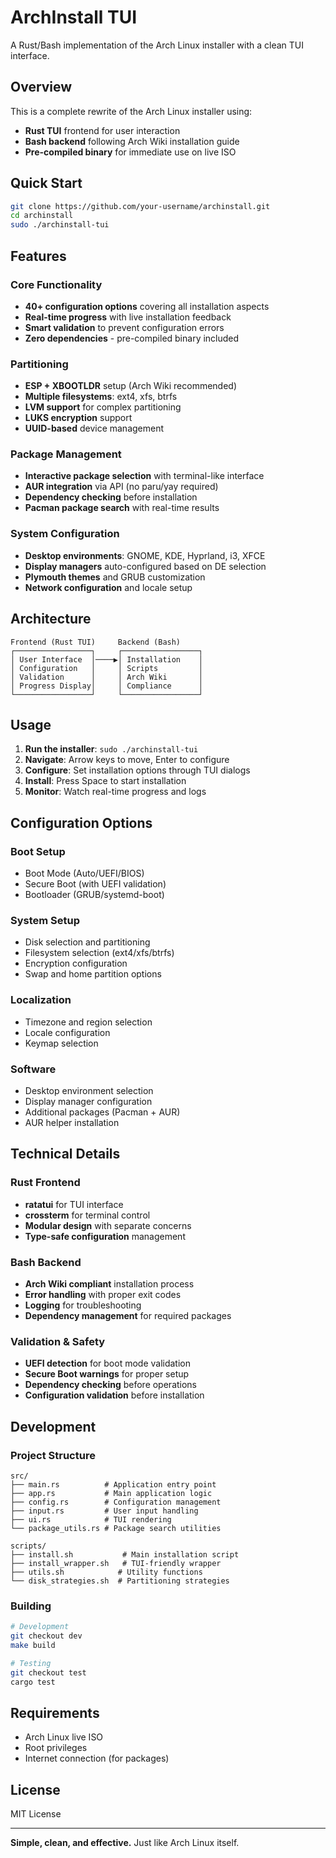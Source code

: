 # ArchInstall TUI

A Rust/Bash implementation of the Arch Linux installer with a clean TUI interface.

## Overview

This is a complete rewrite of the Arch Linux installer using:
- **Rust TUI** frontend for user interaction
- **Bash backend** following Arch Wiki installation guide
- **Pre-compiled binary** for immediate use on live ISO

## Quick Start

```bash
git clone https://github.com/your-username/archinstall.git
cd archinstall
sudo ./archinstall-tui
```

## Features

### Core Functionality
- **40+ configuration options** covering all installation aspects
- **Real-time progress** with live installation feedback
- **Smart validation** to prevent configuration errors
- **Zero dependencies** - pre-compiled binary included

### Partitioning
- **ESP + XBOOTLDR** setup (Arch Wiki recommended)
- **Multiple filesystems**: ext4, xfs, btrfs
- **LVM support** for complex partitioning
- **LUKS encryption** support
- **UUID-based** device management

### Package Management
- **Interactive package selection** with terminal-like interface
- **AUR integration** via API (no paru/yay required)
- **Dependency checking** before installation
- **Pacman package search** with real-time results

### System Configuration
- **Desktop environments**: GNOME, KDE, Hyprland, i3, XFCE
- **Display managers** auto-configured based on DE selection
- **Plymouth themes** and GRUB customization
- **Network configuration** and locale setup

## Architecture

```
Frontend (Rust TUI)     Backend (Bash)
┌─────────────────┐     ┌─────────────────┐
│ User Interface  │────▶│ Installation    │
│ Configuration   │     │ Scripts         │
│ Validation      │     │ Arch Wiki       │
│ Progress Display│     │ Compliance      │
└─────────────────┘     └─────────────────┘
```

## Usage

1. **Run the installer**: `sudo ./archinstall-tui`
2. **Navigate**: Arrow keys to move, Enter to configure
3. **Configure**: Set installation options through TUI dialogs
4. **Install**: Press Space to start installation
5. **Monitor**: Watch real-time progress and logs

## Configuration Options

### Boot Setup
- Boot Mode (Auto/UEFI/BIOS)
- Secure Boot (with UEFI validation)
- Bootloader (GRUB/systemd-boot)

### System Setup
- Disk selection and partitioning
- Filesystem selection (ext4/xfs/btrfs)
- Encryption configuration
- Swap and home partition options

### Localization
- Timezone and region selection
- Locale configuration
- Keymap selection

### Software
- Desktop environment selection
- Display manager configuration
- Additional packages (Pacman + AUR)
- AUR helper installation

## Technical Details

### Rust Frontend
- **ratatui** for TUI interface
- **crossterm** for terminal control
- **Modular design** with separate concerns
- **Type-safe configuration** management

### Bash Backend
- **Arch Wiki compliant** installation process
- **Error handling** with proper exit codes
- **Logging** for troubleshooting
- **Dependency management** for required packages

### Validation & Safety
- **UEFI detection** for boot mode validation
- **Secure Boot warnings** for proper setup
- **Dependency checking** before operations
- **Configuration validation** before installation

## Development

### Project Structure
```
src/
├── main.rs          # Application entry point
├── app.rs           # Main application logic
├── config.rs        # Configuration management
├── input.rs         # User input handling
├── ui.rs            # TUI rendering
└── package_utils.rs # Package search utilities

scripts/
├── install.sh           # Main installation script
├── install_wrapper.sh   # TUI-friendly wrapper
├── utils.sh            # Utility functions
└── disk_strategies.sh  # Partitioning strategies
```

### Building
```bash
# Development
git checkout dev
make build

# Testing
git checkout test
cargo test
```

## Requirements

- Arch Linux live ISO
- Root privileges
- Internet connection (for packages)

## License

MIT License

---

**Simple, clean, and effective.** Just like Arch Linux itself.